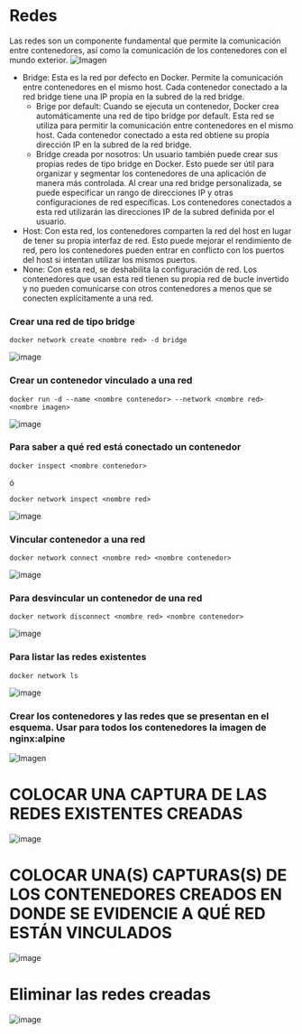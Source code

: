 # Redes
Las redes son un componente fundamental que permite la comunicación entre contenedores, así como la comunicación de los contenedores con el mundo exterior. 
![Imagen](imagenes/redes.PNG)
- Bridge: Esta es la red por defecto en Docker. Permite la comunicación entre contenedores en el mismo host. Cada contenedor conectado a la red bridge tiene una IP propia en la subred de la red bridge.
    -  Brige por default: Cuando se ejecuta un contenedor, Docker crea automáticamente una red de tipo bridge por default. Esta red se utiliza para permitir la comunicación entre contenedores en el mismo host. Cada contenedor conectado a esta red obtiene su propia dirección IP en la subred de la red bridge.
    - Bridge creada por nosotros: Un usuario también puede crear sus propias redes de tipo bridge en Docker. Esto puede ser útil para organizar y segmentar los contenedores de una aplicación de manera más controlada. Al crear una red bridge personalizada, se puede especificar un rango de direcciones IP y otras configuraciones de red específicas. Los contenedores conectados a esta red utilizarán las direcciones IP de la subred definida por el usuario.
- Host: Con esta red, los contenedores comparten la red del host en lugar de tener su propia interfaz de red. Esto puede mejorar el rendimiento de red, pero los contenedores pueden entrar en conflicto con los puertos del host si intentan utilizar los mismos puertos.
- None: Con esta red, se deshabilita la configuración de red. Los contenedores que usan esta red tienen su propia red de bucle invertido y no pueden comunicarse con otros contenedores a menos que se conecten explícitamente a una red.

### Crear una red de tipo bridge

```
docker network create <nombre red> -d bridge
```
![image](https://github.com/CristianDTV/2024A-ISWD633-GR1Cristian/assets/158982181/3fafa80e-a0c1-467b-b30e-41a7cdd698d0)

### Crear un contenedor vinculado a una red

```
docker run -d --name <nombre contenedor> --network <nombre red> <nombre imagen>
```
![image](https://github.com/CristianDTV/2024A-ISWD633-GR1Cristian/assets/158982181/c264503e-6b6e-4f8e-8486-e7ce11bfc9ba)

### Para saber a qué red está conectado un contenedor

```
docker inspect <nombre contenedor>
```
ó
```
docker network inspect <nombre red> 
```
![image](https://github.com/CristianDTV/2024A-ISWD633-GR1Cristian/assets/158982181/6e0a43ce-b12a-4755-9003-5c4da66598d0)

### Vincular contenedor a una red
```
docker network connect <nombre red> <nombre contenedor>
```
![image](https://github.com/CristianDTV/2024A-ISWD633-GR1Cristian/assets/158982181/71be0ee9-9fb9-4128-b226-d4c8c746f8f0)

### Para desvincular un contenedor de una red
```
docker network disconnect <nombre red> <nombre contenedor>
```
![image](https://github.com/CristianDTV/2024A-ISWD633-GR1Cristian/assets/158982181/2bd4d55d-688d-43fb-8ea3-2dc6ded93fca)

### Para listar las redes existentes
```
docker network ls
```
![image](https://github.com/CristianDTV/2024A-ISWD633-GR1Cristian/assets/158982181/a207798d-1949-443a-b177-160c3c2bb884)

### Crear los contenedores y las redes que se presentan en el esquema. Usar para todos los contenedores la imagen de nginx:alpine

![Imagen](imagenes/esquema-ejercicio-redes.PNG)

# COLOCAR UNA CAPTURA DE LAS REDES EXISTENTES CREADAS
![image](https://github.com/CristianDTV/2024A-ISWD633-GR1Cristian/assets/158982181/8e1577c2-702b-44ff-a0cb-0a5d26d58600)

# COLOCAR UNA(S) CAPTURAS(S) DE LOS CONTENEDORES CREADOS EN DONDE SE EVIDENCIE A QUÉ RED ESTÁN VINCULADOS
![image](https://github.com/CristianDTV/2024A-ISWD633-GR1Cristian/assets/158982181/278a8b46-3997-47ca-b001-6272ecfb43b9)

# Eliminar las redes creadas
![image](https://github.com/CristianDTV/2024A-ISWD633-GR1Cristian/assets/158982181/1c96f395-bf9b-4570-a332-1a24056ccf43)
